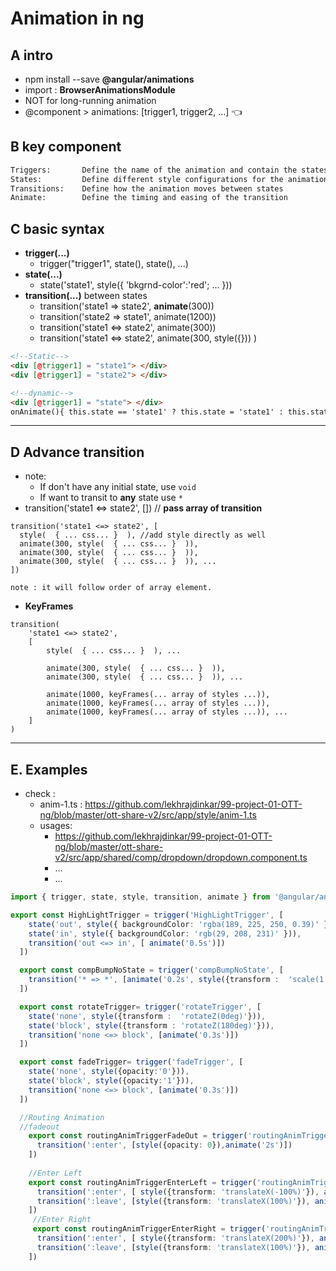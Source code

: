 # Animation in ng
## A intro
- npm install --save **@angular/animations**
- import : **BrowserAnimationsModule**
- NOT for long-running animation
- @component > animations: [trigger1, trigger2, ...] :point_left:

## B key component
```html
Triggers:       Define the name of the animation and contain the states and transitions
States:         Define different style configurations for the animation
Transitions:    Define how the animation moves between states
Animate:        Define the timing and easing of the transition
```

## C basic syntax
- **trigger(...)**
  - trigger("trigger1", state(), state(), ...)
- **state(...)**
  - state('state1', style({ 'bkgrnd-color':'red'; ... }))
- **transition(...)** between states
  - transition('state1 => state2', **animate**(300))
  - transition('state2 => state1', animate(1200))
  - transition('state1 <=> state2', animate(300))
  - transition('state1 <=> state2', animate(300, style({}))  )

```html
<!--Static-->
<div [@trigger1] = "state1"> </div>
<div [@trigger1] = "state2"> </div>

<!--dynamic-->
<div [@trigger1] = "state"> </div>
onAnimate(){ this.state == 'state1' ? this.state = 'state1' : this.state = 'state2';}
```

---
## D Advance transition
- note:
  - If don't have any initial state, use  `void`
  - If want to transit to **any** state use `*`
- transition('state1 <=> state2', []) // **pass array of transition**
```
transition('state1 <=> state2', [
  style(  { ... css... }  ), //add style directly as well
  animate(300, style(  { ... css... }  )),
  animate(300, style(  { ... css... }  )),
  animate(300, style(  { ... css... }  )), ...  
])

note : it will follow order of array element.
```

- **KeyFrames**
```
transition(
    'state1 <=> state2', 
    [  
        style(  { ... css... }  ), ...

        animate(300, style(  { ... css... }  )),
        animate(300, style(  { ... css... }  )), ...

        animate(1000, keyFrames(... array of styles ...)),
        animate(1000, keyFrames(... array of styles ...)),
        animate(1000, keyFrames(... array of styles ...)), ...
    ]
)
```

---
## E. Examples
- check : 
  - anim-1.ts : https://github.com/lekhrajdinkar/99-project-01-OTT-ng/blob/master/ott-share-v2/src/app/style/anim-1.ts
  - usages:
    - https://github.com/lekhrajdinkar/99-project-01-OTT-ng/blob/master/ott-share-v2/src/app/shared/comp/dropdown/dropdown.component.ts
    - ...
    - ...
    
```typescript
import { trigger, state, style, transition, animate } from '@angular/animations';

export const HighLightTrigger = trigger('HighLightTrigger', [
    state('out', style({ backgroundColor: 'rgba(189, 225, 250, 0.39)' })),
    state('in', style({ backgroundColor: 'rgb(29, 208, 231)' })),
    transition('out <=> in', [ animate('0.5s')])
  ])

  export const compBumpNoState = trigger('compBumpNoState', [
    transition('* => *', [animate('0.2s', style({transform :  'scale(1.5)'}))])
  ])

  export const rotateTrigger= trigger('rotateTrigger', [
    state('none', style({transform :  'rotateZ(0deg)'})),
    state('block', style({transform : 'rotateZ(180deg)'})),
    transition('none <=> block', [animate('0.3s')])
  ])

  export const fadeTrigger= trigger('fadeTrigger', [
    state('none', style({opacity:'0'})),
    state('block', style({opacity:'1'})),
    transition('none <=> block', [animate('0.3s')])
  ])

  //Routing Animation
  //fadeout
    export const routingAnimTriggerFadeOut = trigger('routingAnimTriggerFadeOut', [
      transition(':enter', [style({opacity: 0}),animate('2s')])
    ])
  
    //Enter Left
    export const routingAnimTriggerEnterLeft = trigger('routingAnimTriggerEnterLeft', [
      transition(':enter', [ style({transform: 'translateX(-100%)'}), animate('1s')]),
      transition(':leave', [style({transform: 'translateX(100%)'}), animate('0.1s')])
    ])
     //Enter Right
     export const routingAnimTriggerEnterRight = trigger('routingAnimTriggerEnterRight', [
      transition(':enter', [ style({transform: 'translateX(200%)'}), animate('1s')]),
      transition(':leave', [style({transform: 'translateX(100%)'}), animate('0.1s')])
    ])
```






